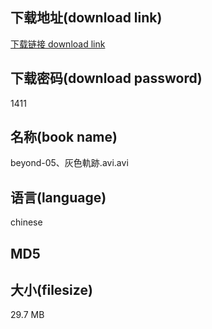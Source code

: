 ## 下载地址(download link)
[下载链接 download link](https://voluble-croquembouche-d321dc.netlify.app/?s=beyond-05%E3%80%81%E7%81%B0%E8%89%B2%E8%BB%8C%E8%B7%A1.avi)

## 下载密码(download password)
1411

## 名称(book name)
beyond-05、灰色軌跡.avi.avi

## 语言(language)
chinese

## MD5


## 大小(filesize)
29.7 MB
